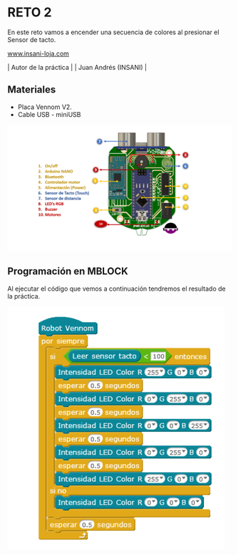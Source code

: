 # RETO 2
En este reto vamos a encender una secuencia de colores al presionar el Sensor de tacto.



www.insani-loja.com

| Autor de la práctica |
| Juan Andrés (INSANI) |


## Materiales
- Placa Vennom V2.
- Cable USB - miniUSB

![Placa de programacion Vennom](https://github.com/jandrs300/Bloques_M/blob/master/ejemplos_vennom/Version_2/placa-version2.png)



## Programación en MBLOCK
Al ejecutar el código que vemos a continuación tendremos el resultado de la práctica.


![programa encender una secuencia de colores  con Arduino1](https://github.com/Insani01/Tutoriales/blob/master/RETOS/ACT2/ACT2.png)
